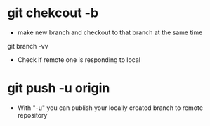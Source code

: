 # git chekcout -b <branch name>

- make new branch and checkout to that branch at the same time

git branch -vv

- Check if remote one is responding to local


# git push -u origin <branch name> 

- With "-u" you can publish your locally created branch to remote repository


